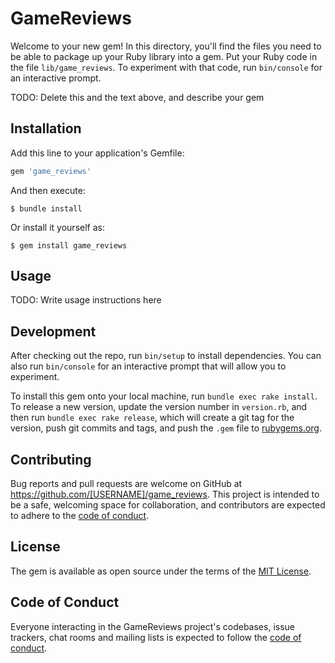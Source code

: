 # GameReviews

Welcome to your new gem! In this directory, you'll find the files you need to be able to package up your Ruby library into a gem. Put your Ruby code in the file `lib/game_reviews`. To experiment with that code, run `bin/console` for an interactive prompt.

TODO: Delete this and the text above, and describe your gem

## Installation

Add this line to your application's Gemfile:

```ruby
gem 'game_reviews'
```

And then execute:

    $ bundle install

Or install it yourself as:

    $ gem install game_reviews

## Usage

TODO: Write usage instructions here

## Development

After checking out the repo, run `bin/setup` to install dependencies. You can also run `bin/console` for an interactive prompt that will allow you to experiment.

To install this gem onto your local machine, run `bundle exec rake install`. To release a new version, update the version number in `version.rb`, and then run `bundle exec rake release`, which will create a git tag for the version, push git commits and tags, and push the `.gem` file to [rubygems.org](https://rubygems.org).

## Contributing

Bug reports and pull requests are welcome on GitHub at https://github.com/[USERNAME]/game_reviews. This project is intended to be a safe, welcoming space for collaboration, and contributors are expected to adhere to the [code of conduct](https://github.com/[USERNAME]/game_reviews/blob/master/CODE_OF_CONDUCT.md).


## License

The gem is available as open source under the terms of the [MIT License](https://opensource.org/licenses/MIT).

## Code of Conduct

Everyone interacting in the GameReviews project's codebases, issue trackers, chat rooms and mailing lists is expected to follow the [code of conduct](https://github.com/[USERNAME]/game_reviews/blob/master/CODE_OF_CONDUCT.md).
